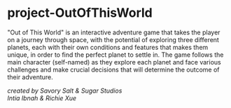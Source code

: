 # project-OutOfThisWorld
"Out of This World" is an interactive adventure game that takes the player on a journey through space, with the potential of exploring three different planets, each with their own conditions and features that makes them unique, in order to find the perfect planet to settle in. The game follows the main character (self-named) as they explore each planet and face various challenges and make crucial decisions that will determine the outcome of their adventure.

*created by Savory Salt & Sugar Studios <br>
Intia Ibnah & Richie Xue*


